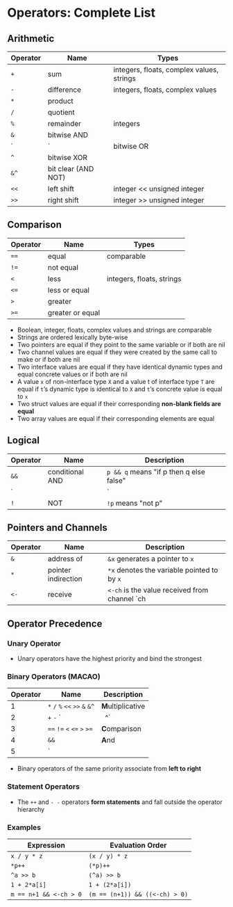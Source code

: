# Operators: Complete List

## Arithmetic

| Operator | Name                | Types                                     |
| -------- | ------------------- | ----------------------------------------- |
| `+`      | sum                 | integers, floats, complex values, strings |
| `-`      | difference          | integers, floats, complex values          |
| `*`      | product             |                                           |
| `/`      | quotient            |                                           |
| `%`      | remainder           | integers                                  |
| `&`      | bitwise AND         |                                           |
| `|`      | bitwise OR          |                                           |
| `^`      | bitwise XOR         |                                           |
| `&^`     | bit clear (AND NOT) |                                           |
| `<<`     | left shift          | integer << unsigned integer               |
| `>>`     | right shift         | integer >> unsigned integer               |

## Comparison

| Operator | Name             | Types                     |
| -------- | ---------------- | ------------------------- |
| `==`     | equal            | comparable                |
| `!=`     | not equal        |                           |
| `<`      | less             | integers, floats, strings |
| `<=`     | less or equal    |                           |
| `>`      | greater          |                           |
| `>=`     | greater or equal |                           |

* Boolean, integer, floats, complex values and strings are comparable
* Strings are ordered lexically byte-wise
* Two pointers are equal if they point to the same variable or if both are nil
* Two channel values are equal if they were created by the same call to make or if both are nil
* Two interface values are equal if they have identical dynamic types and equal concrete values or if both are nil
* A value `x` of non-interface type `X` and a value t of interface type `T` are equal if `t`’s dynamic type is identical to `X` and `t`’s concrete value is equal to `x`
* Two struct values are equal if their corresponding **non-blank fields are equal**
* Two array values are equal if their corresponding elements are equal

## Logical

| Operator | Name            | Description                              |
| -------- | --------------- | ---------------------------------------- |
| `&&`     | conditional AND | `p && q`  means "if p then q else false" |
| `||`     | conditional OR  | `p || q`  means "if p then true else q"  |
| `!`      | NOT             | `!p`  means "not p"                      |

## Pointers and Channels

| Operator | Name                | Description                                    |
| -------- | ------------------- | ---------------------------------------------- |
| `&`      | address of          | `&x`  generates a pointer to `x`               |
| `*`      | pointer indirection | `*x`  denotes the variable pointed to by `x`   |
| `<-`     | receive             | `<-ch`  is the value received from channel `ch |

## Operator Precedence

### Unary Operator

* Unary operators have the highest priority and bind the strongest

### Binary Operators (MACAO)

| Operator | Name                           | Description        |
| -------- | ------------------------------ | ------------------ |
| 1        | `*` `/` `%` `<<` `>>` `&` `&^` | **M**ultiplicative |
| 2        | `+` `-` `|` `^`                | **A**dditive       |
| 3        | `==` `!=` `<` `<=` `>` `>=`    | **C**omparison     |
| 4        | `&&`                           | **A**nd            |
| 5        | `||`                           | **O**r             |

* Binary operators of the same priority associate from **left to right**

### Statement Operators

* The `++` and `- -` operators **form statements** and fall outside the operator hierarchy

### Examples

| Expression             | Evaluation Order               |
| ---------------------- | ------------------------------ |
| `x / y * z`            | `(x / y) * z`                  |
| `*p++`                 | `(*p)++`                       |
| `^a >> b`              | `(^a) >> b`                    |
| `1 + 2*a[i]`           | `1 + (2*a[i])`                 |
| `m == n+1 && <-ch > 0` | `(m == (n+1)) && ((<-ch) > 0)` |
